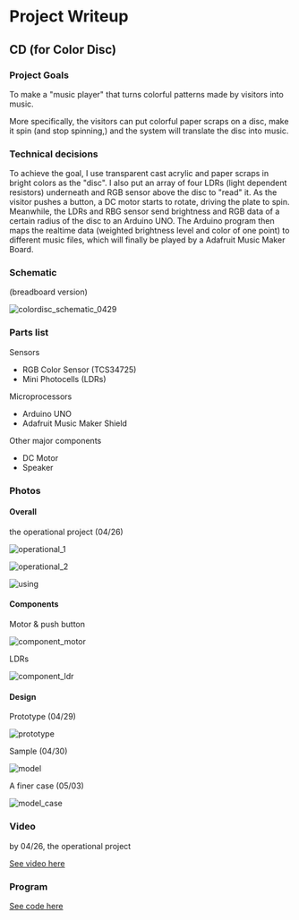 # Project Writeup

## CD (for Color Disc)

### Project Goals

To make a "music player" that turns colorful patterns made by visitors into music. 

More specifically, the visitors can put colorful paper scraps on a disc, make it spin (and stop spinning,) and the system will translate the disc into music.



### Technical decisions

To achieve the goal, I use transparent cast acrylic and paper scraps in bright colors as the "disc". I also put an array of four LDRs (light dependent resistors) underneath and RGB sensor above the disc to "read" it. As the visitor pushes a button, a DC motor starts to rotate, driving the plate to spin. Meanwhile, the LDRs and RBG sensor send brightness and RGB data of a certain radius of the disc to an Arduino UNO. The Arduino program then maps the realtime data (weighted brightness level and color of one point) to different music files, which will finally be played by a Adafruit Music Maker Board.



### Schematic

(breadboard version)

![colordisc_schematic_0429](images/colordisc_schematic_0429.jpg)



### Parts list

Sensors

- RGB Color Sensor (TCS34725)
- Mini Photocells (LDRs)

Microprocessors

- Arduino UNO
- Adafruit Music Maker Shield

Other major components

- DC Motor
- Speaker



### Photos

#### Overall

the operational project (04/26)

![operational_1](images/operational_1.jpg)

![operational_2](images/operational_2.jpg)

![using](images/using.png)



#### Components

Motor & push button

![component_motor](images/component_motor.jpg)



LDRs

![component_ldr](images/component_ldr.jpg)



#### Design

Prototype (04/29)

![prototype](images/prototype.jpg)



Sample (04/30)

![model](images/model.jpg)



A finer case (05/03)

![model_case](images/model_case.jpg)



### Video

by 04/26, the operational project

[See video here](https://drive.google.com/open?id=1RIEyPjVpPg-VxG7BVmZRiryRxkMbb5bu)



### Program

[See code here](code/colordisc)

